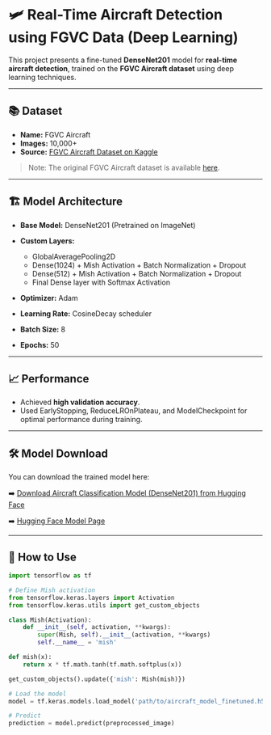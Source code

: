 # 🛩️ Real-Time Aircraft Detection using FGVC Data (Deep Learning)

This project presents a fine-tuned **DenseNet201** model for **real-time aircraft detection**, trained on the **FGVC Aircraft dataset** using deep learning techniques.

---

## 📚 Dataset
- **Name:** FGVC Aircraft
- **Images:** 10,000+
- **Source:** [FGVC Aircraft Dataset on Kaggle](https://www.kaggle.com/datasets/jutrera/stanford-car-dataset-by-classes-folder)

> Note: The original FGVC Aircraft dataset is available [here](https://www.robots.ox.ac.uk/~vgg/data/fgvc-aircraft/).

---

## 🏗️ Model Architecture
- **Base Model:** DenseNet201 (Pretrained on ImageNet)
- **Custom Layers:**
  - GlobalAveragePooling2D
  - Dense(1024) + Mish Activation + Batch Normalization + Dropout
  - Dense(512) + Mish Activation + Batch Normalization + Dropout
  - Final Dense layer with Softmax Activation

- **Optimizer:** Adam
- **Learning Rate:** CosineDecay scheduler
- **Batch Size:** 8
- **Epochs:** 50

---

## 📈 Performance
- Achieved **high validation accuracy**.
- Used EarlyStopping, ReduceLROnPlateau, and ModelCheckpoint for optimal performance during training.

---

## 🛠️ Model Download

You can download the trained model here:

➡️ [Download Aircraft Classification Model (DenseNet201) from Hugging Face](https://huggingface.co/zaibiii/aircraft-classification-densenet201/resolve/main/aircraft_model_finetuned.h5)

➡️ [Hugging Face Model Page](https://huggingface.co/zaibiii/aircraft-classification-densenet201)

---

## 🚀 How to Use

```python
import tensorflow as tf

# Define Mish activation
from tensorflow.keras.layers import Activation
from tensorflow.keras.utils import get_custom_objects

class Mish(Activation):
    def __init__(self, activation, **kwargs):
        super(Mish, self).__init__(activation, **kwargs)
        self.__name__ = 'mish'

def mish(x):
    return x * tf.math.tanh(tf.math.softplus(x))

get_custom_objects().update({'mish': Mish(mish)})

# Load the model
model = tf.keras.models.load_model('path/to/aircraft_model_finetuned.h5', custom_objects={"mish": mish})

# Predict
prediction = model.predict(preprocessed_image)

